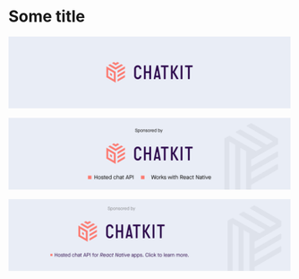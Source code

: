 # Some title

<p align="center">
  <img width="650" src="https://raw.githubusercontent.com/bookercodes/sponsor-formatting-experiments/master/Slash%20Crop%20Example%20One%20on%20Grey.png" alt="Awesome Node.js">
</p>


<p align="center">
  <img width="650" src="https://raw.githubusercontent.com/bookercodes/sponsor-formatting-experiments/master/Slash%20Crop%20Example%20One%20on%20Grey3.png" alt="Awesome Node.js">
</p>
<p align="center">
  <img width="650" src="https://github.com/bookercodes/sponsor-formatting-experiments/blob/master/Slash%20Crop%20Example%20One%20on%20Grey6.png?raw=true" alt="Awesome Node.js">
</p>

